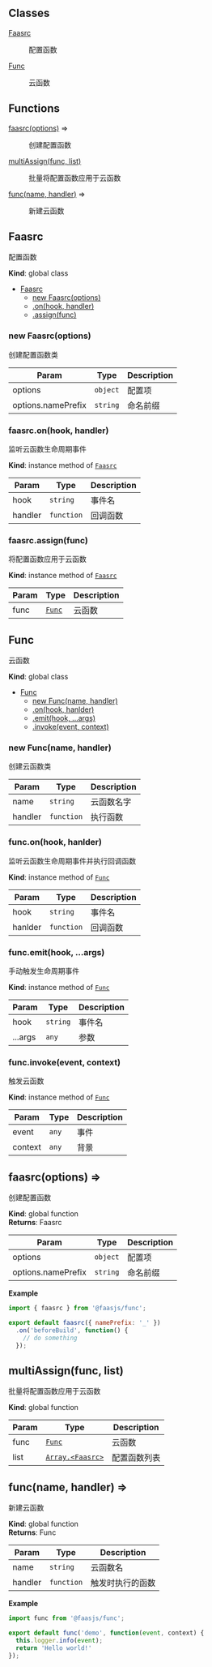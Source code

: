 ## Classes

<dl>
<dt><a href="#Faasrc">Faasrc</a></dt>
<dd><p>配置函数</p>
</dd>
<dt><a href="#Func">Func</a></dt>
<dd><p>云函数</p>
</dd>
</dl>

## Functions

<dl>
<dt><a href="#faasrc">faasrc(options)</a> ⇒</dt>
<dd><p>创建配置函数</p>
</dd>
<dt><a href="#multiAssign">multiAssign(func, list)</a></dt>
<dd><p>批量将配置函数应用于云函数</p>
</dd>
<dt><a href="#func">func(name, handler)</a> ⇒</dt>
<dd><p>新建云函数</p>
</dd>
</dl>

<a name="Faasrc"></a>

## Faasrc
配置函数

**Kind**: global class  

* [Faasrc](#Faasrc)
    * [new Faasrc(options)](#new_Faasrc_new)
    * [.on(hook, handler)](#Faasrc+on)
    * [.assign(func)](#Faasrc+assign)

<a name="new_Faasrc_new"></a>

### new Faasrc(options)
创建配置函数类


| Param | Type | Description |
| --- | --- | --- |
| options | <code>object</code> | 配置项 |
| options.namePrefix | <code>string</code> | 命名前缀 |

<a name="Faasrc+on"></a>

### faasrc.on(hook, handler)
监听云函数生命周期事件

**Kind**: instance method of [<code>Faasrc</code>](#Faasrc)  

| Param | Type | Description |
| --- | --- | --- |
| hook | <code>string</code> | 事件名 |
| handler | <code>function</code> | 回调函数 |

<a name="Faasrc+assign"></a>

### faasrc.assign(func)
将配置函数应用于云函数

**Kind**: instance method of [<code>Faasrc</code>](#Faasrc)  

| Param | Type | Description |
| --- | --- | --- |
| func | [<code>Func</code>](#Func) | 云函数 |

<a name="Func"></a>

## Func
云函数

**Kind**: global class  

* [Func](#Func)
    * [new Func(name, handler)](#new_Func_new)
    * [.on(hook, hanlder)](#Func+on)
    * [.emit(hook, ...args)](#Func+emit)
    * [.invoke(event, context)](#Func+invoke)

<a name="new_Func_new"></a>

### new Func(name, handler)
创建云函数类


| Param | Type | Description |
| --- | --- | --- |
| name | <code>string</code> | 云函数名字 |
| handler | <code>function</code> | 执行函数 |

<a name="Func+on"></a>

### func.on(hook, hanlder)
监听云函数生命周期事件并执行回调函数

**Kind**: instance method of [<code>Func</code>](#Func)  

| Param | Type | Description |
| --- | --- | --- |
| hook | <code>string</code> | 事件名 |
| hanlder | <code>function</code> | 回调函数 |

<a name="Func+emit"></a>

### func.emit(hook, ...args)
手动触发生命周期事件

**Kind**: instance method of [<code>Func</code>](#Func)  

| Param | Type | Description |
| --- | --- | --- |
| hook | <code>string</code> | 事件名 |
| ...args | <code>any</code> | 参数 |

<a name="Func+invoke"></a>

### func.invoke(event, context)
触发云函数

**Kind**: instance method of [<code>Func</code>](#Func)  

| Param | Type | Description |
| --- | --- | --- |
| event | <code>any</code> | 事件 |
| context | <code>any</code> | 背景 |

<a name="faasrc"></a>

## faasrc(options) ⇒
创建配置函数

**Kind**: global function  
**Returns**: Faasrc  

| Param | Type | Description |
| --- | --- | --- |
| options | <code>object</code> | 配置项 |
| options.namePrefix | <code>string</code> | 命名前缀 |

**Example**  
```js
import { faasrc } from '@faasjs/func';

export default faasrc({ namePrefix: '_' })
  .on('beforeBuild', function() {
    // do something
  });
```
<a name="multiAssign"></a>

## multiAssign(func, list)
批量将配置函数应用于云函数

**Kind**: global function  

| Param | Type | Description |
| --- | --- | --- |
| func | [<code>Func</code>](#Func) | 云函数 |
| list | [<code>Array.&lt;Faasrc&gt;</code>](#Faasrc) | 配置函数列表 |

<a name="func"></a>

## func(name, handler) ⇒
新建云函数

**Kind**: global function  
**Returns**: Func  

| Param | Type | Description |
| --- | --- | --- |
| name | <code>string</code> | 云函数名 |
| handler | <code>function</code> | 触发时执行的函数 |

**Example**  
```js
import func from '@faasjs/func';

export default func('demo', function(event, context) {
  this.logger.info(event);
  return 'Hello world!'
});
```
